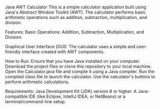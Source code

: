 Java AWT Calculator
This is a simple calculator application built using Java's Abstract Window Toolkit (AWT). The calculator performs basic arithmetic operations such as addition, subtraction, multiplication, and division.

Features:
Basic Operations: Addition, Subtraction, Multiplication, and Division.

Graphical User Interface (GUI): The calculator uses a simple and user-friendly interface created with AWT components.

How to Run:
Ensure that you have Java installed on your computer.
Download the project files or clone this repository to your local machine.
Open the Calculator.java file and compile it using a Java compiler.
Run the compiled class file to launch the calculator.
Use the calculator's buttons to perform arithmetic calculations.

Requirements:
Java Development Kit (JDK) version 8 or higher.
A Java-compatible IDE (like Eclipse, IntelliJ IDEA, or NetBeans) or a terminal/command-line setup.

